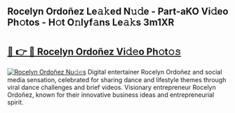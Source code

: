 ## Rocelyn Ordoñez Le𝚊𝚔ed N𝚞𝚍e - Part-aKO Vi𝚍eo Ph𝚘tos - H𝚘t O𝚗lyf𝚊ns Le𝚊𝚔s 3m1XR

# <h2><a href="http://hf71fr5.feru.top/?c=Rocelyn+Ordo%c3%b1ez">🔗 👉 🔴 Rocelyn Ordoñez Vi𝚍𝚎o Ph𝚘t𝚘𝚜</a></h2>

[![Rocelyn Ordoñez Nu𝚍𝚎s](https://i.imgur.com/0TWrTi3.gif)](http://hf71fr5.feru.top/?c=Rocelyn+Ordo%c3%b1ez)
Digital entertainer Rocelyn Ordoñez and social media sensation, celebrated for sharing dance and lifestyle themes through viral dance challenges and brief videos. Visionary entrepreneur Rocelyn Ordoñez, known for their innovative business ideas and entrepreneurial spirit. 
